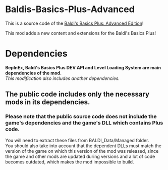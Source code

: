 # Baldis-Basics-Plus-Advanced
This is a source code of the [Baldi's Basics Plus: Advanced Edition](https://gamebanana.com/mods/504169)!

This mod adds a new content and extensions for the Baldi's Basics Plus!
# Dependencies
**BepInEx, Baldi's Basics Plus DEV API and Level Loading System are main dependencies of the mod.**<br>
*This modification also includes another dependencies.*

## The public code includes only the necessary mods in its dependencies.<br>
### Please note that the public source code does not include the game's dependencies and the game's DLL which contains Plus code.<br>
You will need to extract these files from BALDI_Data/Managed folder.<br>
You should also take into account that the dependent DLLs must match the version of the game on which this version of the mod was released, since the game and other mods are updated during versions and a lot of code becomes outdated, which makes the mod impossible to build.
